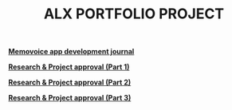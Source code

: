 <h1 align="center"><b>ALX PORTFOLIO PROJECT</b></h1>

<br>

<b><a href="https://github.com/codenvibes/alx-portfolio_project/blob/master/journal/journal.md">Memovoice app development journal</a></b>

<b><a href="https://github.com/codenvibes/alx-portfolio_project/tree/master/research%20%26%20project%20approval%20(part%201)">Research & Project approval (Part 1)</a></b>

<b><a href="https://github.com/codenvibes/alx-portfolio_project/tree/master/research%20%26%20project%20approval%20(part%202)">Research & Project approval (Part 2)</a></b>

<b><a href="https://github.com/codenvibes/alx-portfolio_project/tree/master/research%20%26%20project%20approval%20(part%203)">Research & Project approval (Part 3)</a></b>

<b><a href=" "> </a></b>


